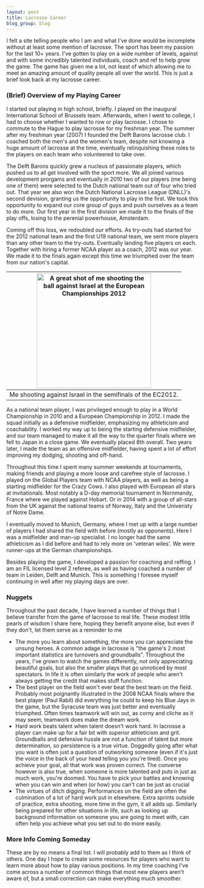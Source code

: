 ```yaml
---
layout: post
title: Lacrosse Career
blog_group: blog
---
```


I felt a site telling people who I am and what I've done would be incomplete without at least some mention of lacrosse. The sport has been my passion for the last 10+ years. I've gotten to play on a wide number of levels, against and with some incredibly talented individuals, coach and ref to help grow the game. The game has given me a lot, not least of which allowing me to meet an amazing amount of quality people all over the world. This is just a brief look back at my lacrosse career.

### (Brief) Overview of my Playing Career

I started out playing in high school, briefly. I played on the inaugural International School of Brussels team. Afterwards, when I went to college, I had to choose whether I wanted to row or play lacrosse. I chose to commute to the Hague to play lacrosse for my freshman year. The summer after my freshman year (2007) I founded the Delft Barons lacrosse club. I coached both the men's and the women's team, despite not knowing a huge amount of lacrosse at the time, eventually relinquishing these roles to the players on each team who volunteered to take over. 

The Delft Barons quickly grew a nucleus of passionate players, which pushed us to all get involved with the sport more. We all joined various development prorgams and eventually in 2010 two of our players (me being one of them) were selected to the Dutch national team out of four who tried out. That year we also won the Dutch National Lacrosse League (DNLL)'s second devision, granting us the opportunity to play in the first. We took this opportunity to expand our core group of guys and push ourselves as a team to do more. Our first year in the first division we made it to the finals of the play offs, losing to the perenial powerhouse, Amsterdam.

Coming off this loss, we redoubled our efforts. As try-outs had started for the 2012 national team and the first U19 national team, we sent more players than any other team to the try-outs. Eventually landing five players on each. Together with hiring a former NCAA player as a coach, 2012 was our year. We made it to the finals again except this time we triumphed over the team from our nation's capital. 

|<img alt="A great shot of me shooting the ball against Israel at the European Championships 2012" src="{{site.url}}/images/phil_ec2012_israel.jpg" width="300">|
|---|
|Me shooting against Israel in the semifinals of the EC2012.|

As a national team player, I was privileged enough to play in a World Championship in 2010 and a European Championship in 2012. I made the squad initially as a defensive midfielder, emphasizing my athleticism and coachability. I worked my way up to being the starting defensive midfielder, and our team managed to make it all the way to the quarter finals where we fell to Japan in a close game. We eventually placed 8th overall.  Two years later, I made the team as an offensive midfielder, having spent a lot of effort improving my dodging, shooting and off-hand. 

Throughout this time I spent many summer weekends at tournaments, making friends and playing a more loose and carefree style of lacrosse. I played on the Global Players team with NCAA players, as well as being a starting midfielder for the Crazy Cows. I also played with European all stars at invitationals. Most notably a D-day memorial tournament in Nornmandy, France where we played against Hobart. Or in 2014 with a group of all-stars from the UK against the national teams of Norway, Italy and the Univeristy of Notre Dame. 

I eventually moved to Munich, Germany, where I met up with a large number of players I had shared the field with before (mostly as opponents). Here I was a midfielder and man-up specialist. I no longer had the same athleticism as I did before and had to rely more on 'veteran wiles'. We were runner-ups at the German championships. 

Besides playing the game, I developed a passion for coaching and reffing. I am an FIL licensed level 2 referee, as well as having coached a number of team in Leiden, Delft and Munich. This is something I foresee myself continuing in well after my playing days are over.


### Nuggets

Throughout the past decade, I have learned a number of things that I believe transfer from the game of lacrosse to real life. These modest little pearls of wisdom I share here, hoping they benefit anyone else, but even if they don't, let them serve as a reminder to me

* The more you learn about something, the more you can appreciate the unsung heroes. A common adage in lacrosse is "the game's 2 most important statistics are turnovers and groundballs". Throughout the years, I've grown to watch the games differently, not only appreciating beautiful goals, but also the smaller plays that go unnoticed by most spectators. In life it is often similarly the work of people who aren't always getting the credit that makes stuff function.
* The best player on the field won't ever beat the best team on the field. Probably most poignantly illustrated in the 2008 NCAA finals where the best player (Paul Rabil) did everything he could to keep his Blue Jays in the game, but the Syracuse team was just better and eventually triumphed. Often times teamwork will win out, as corny and cliche as it may seem, teamwork does make the dream work.
* Hard work beats talent when talent doesn't work hard. In lacrosse a player can make up for a fair bit with superior athleticism and grit. Groundballs and defensive hussle are not a function of talent but more determination, so persistence is a true virtue. Doggedly going after what you want is often just a question of outworking someone (even if it's just the voice in the back of your head telling you you're tired). Once you achieve your goal, all that work was proven correct. The converse however is also true, when someone is more talented and puts in just as much work, you're doomed. You have to pick your battles and knowing when you can win and when (or how) you can't can be just as crucial
* The virtues of ditch digging. Performances on the field are often the culmination of a lot of hard work put in elsewhere. Extra sprints outside of practice, extra shooting, more time in the gym, it all adds up. Similarly being prepared for other situations in life, such as looking up background information on someone you are going to meet with, can often help you achieve what you set out to do more easily.

### More Info Coming Someday

These are by no means a final list. I will probably add to them as I think of others. One day I hope to create some resources for players who want to learn more about how to play various positions. In my time coaching I've come across a number of common things that most new players aren't aware of, but a small correction can make everything much smoother.

